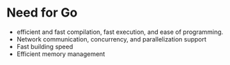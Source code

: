 # Need for Go 
* efficient and fast compilation, fast execution, and ease of programming.
* Network communication, concurrency, and parallelization support
* Fast building speed
* Efficient memory management
